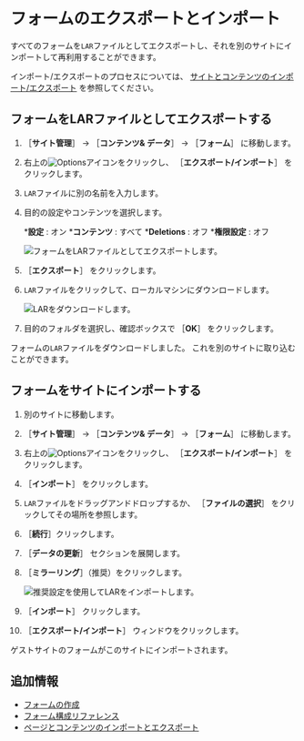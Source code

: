 # フォームのエクスポートとインポート

すべてのフォームを`LAR`ファイルとしてエクスポートし、それを別のサイトにインポートして再利用することができます。

インポート/エクスポートのプロセスについては、 [サイトとコンテンツのインポート/エクスポート](../../../site-building/building-sites/importing-exporting-pages-and-content.md) を参照してください。

<a name="フォームをlarファイルとしてエクスポートする" />

## フォームをLARファイルとしてエクスポートする

1. ［**サイト管理**］ &rarr; ［**コンテンツ& データ**］ &rarr; ［**フォーム**］ に移動します。
1. 右上の![Options](../../../images/icon-options.png)アイコンをクリックし、 ［**エクスポート/インポート**］ をクリックします。
1. `LAR`ファイルに別の名前を入力します。
1. 目的の設定やコンテンツを選択します。

    ***設定** : オン
    ***コンテンツ** : すべて
    ***Deletions** : オフ
    ***権限設定** : オフ

    ![フォームをLARファイルとしてエクスポートします。](./exporting-and-importing-forms/images/01.png)

1. ［**エクスポート**］ をクリックします。
1. `LAR`ファイルをクリックして、ローカルマシンにダウンロードします。

    ![LARをダウンロードします。](./exporting-and-importing-forms/images/02.png)

1. 目的のフォルダを選択し、確認ボックスで ［**OK**］ をクリックします。

フォームの`LAR`ファイルをダウンロードしました。 これを別のサイトに取り込むことができます。

<a name="フォームをサイトにインポートする" />

## フォームをサイトにインポートする

1. 別のサイトに移動します。
1. ［**サイト管理**］ &rarr; ［**コンテンツ& データ**］ &rarr; ［**フォーム**］ に移動します。
1. 右上の![Options](../../../images/icon-options.png)アイコンをクリックし、 ［**エクスポート/インポート**］ をクリックします。
1. ［**インポート**］ をクリックします。
1. `LAR`ファイルをドラッグアンドドロップするか、 ［**ファイルの選択**］ をクリックしてその場所を参照します。
1. ［**続行**］クリックします。
1. ［**データの更新**］ セクションを展開します。
1. ［**ミラーリング**］（推奨）をクリックします。

   ![推奨設定を使用してLARをインポートします。](./exporting-and-importing-forms/images/03.png)

1. ［**インポート**］ クリックします。
1. ［**エクスポート/インポート**］ ウィンドウをクリックします。

ゲストサイトのフォームがこのサイトにインポートされます。

<a name="追加情報" />

## 追加情報

* [フォームの作成](./creating-forms.md)
* [フォーム構成リファレンス](./forms-configuration-reference.md)
* [ページとコンテンツのインポートとエクスポート](../../../site-building/building-sites/importing-exporting-pages-and-content.md)
